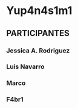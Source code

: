# Yup4n4s1m1

## PARTICIPANTES

### Jessica A. Rodriguez

### Luis Navarro

### Marco


### F4br1


